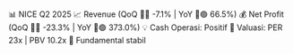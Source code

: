📊 NICE Q2 2025
📈 Revenue (QoQ 🔻🔴 -7.1% | YoY 🔼🟢 66.5%)
💰 Net Profit (QoQ 🔻🔴 -23.3% | YoY 🔼🟢 373.0%)
💡 Cash Operasi: Positif
🧮 Valuasi: PER 23x | PBV 10.2x
🧱 Fundamental stabil
